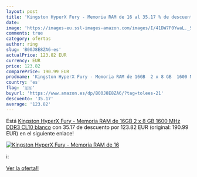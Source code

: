 ```yaml
---
layout: post
title: 'Kingston HyperX Fury - Memoria RAM de 16 al 35.17 % de descuento'
date: 
image: 'https://images-eu.ssl-images-amazon.com/images/I/41DW7F0YwaL._SL200_.jpg'
comments: true
category: ofertas
author: ring
slug: 'B00J8E8ZA6-es'
actualPrice: 123.82 EUR
currency: EUR
price: 123.82
comparePrice: 190.99 EUR
prodname: 'Kingston HyperX Fury - Memoria RAM de 16GB  2 x 8 GB  1600 MHz  DDR3  CL10   blanco'
country: 'es'
flag: '🇪🇸'
buyurl: 'https://www.amazon.es/dp/B00J8E8ZA6/?tag=tolees-21'
descuento: '35.17'
average: '123.82'
---
```


Está [Kingston HyperX Fury - Memoria RAM de 16GB  2 x 8 GB  1600 MHz  DDR3  CL10   blanco](https://www.amazon.es/dp/B00J8E8ZA6/?tag=tolees-21) con 35.17 de descuento por 123.82 EUR (original: 190.99 EUR) en el siguiente enlace!

[![Kingston HyperX Fury - Memoria RAM de 16](https://images-eu.ssl-images-amazon.com/images/I/41DW7F0YwaL._SL200_.jpg)](https://www.amazon.es/dp/B00J8E8ZA6/?tag=tolees-21)

ℹ️:


[Ver la oferta!!](https://www.amazon.es/dp/B00J8E8ZA6/?tag=tolees-21)
